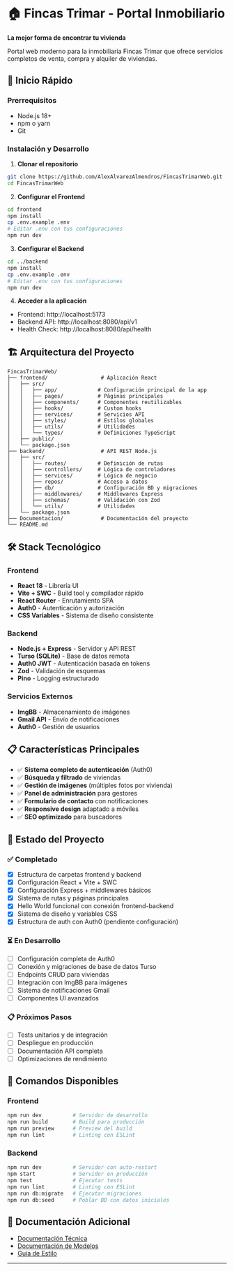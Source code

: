 # 🏠 Fincas Trimar - Portal Inmobiliario

**La mejor forma de encontrar tu vivienda**

Portal web moderno para la inmobiliaria Fincas Trimar que ofrece servicios completos de venta, compra y alquiler de viviendas.

## 🚀 Inicio Rápido

### Prerrequisitos

- Node.js 18+ 
- npm o yarn
- Git

### Instalación y Desarrollo

1. **Clonar el repositorio**
```bash
git clone https://github.com/AlexAlvarezAlmendros/FincasTrimarWeb.git
cd FincasTrimarWeb
```

2. **Configurar el Frontend**
```bash
cd frontend
npm install
cp .env.example .env
# Editar .env con tus configuraciones
npm run dev
```

3. **Configurar el Backend**
```bash
cd ../backend
npm install
cp .env.example .env
# Editar .env con tus configuraciones
npm run dev
```

4. **Acceder a la aplicación**
- Frontend: http://localhost:5173
- Backend API: http://localhost:8080/api/v1
- Health Check: http://localhost:8080/api/health

## 🏗️ Arquitectura del Proyecto

```
FincasTrimarWeb/
├── frontend/                 # Aplicación React
│   ├── src/
│   │   ├── app/             # Configuración principal de la app
│   │   ├── pages/           # Páginas principales
│   │   ├── components/      # Componentes reutilizables
│   │   ├── hooks/           # Custom hooks
│   │   ├── services/        # Servicios API
│   │   ├── styles/          # Estilos globales
│   │   ├── utils/           # Utilidades
│   │   └── types/           # Definiciones TypeScript
│   ├── public/
│   └── package.json
├── backend/                  # API REST Node.js
│   ├── src/
│   │   ├── routes/          # Definición de rutas
│   │   ├── controllers/     # Lógica de controladores
│   │   ├── services/        # Lógica de negocio
│   │   ├── repos/           # Acceso a datos
│   │   ├── db/              # Configuración BD y migraciones
│   │   ├── middlewares/     # Middlewares Express
│   │   ├── schemas/         # Validación con Zod
│   │   └── utils/           # Utilidades
│   └── package.json
├── Documentacion/            # Documentación del proyecto
└── README.md
```

## 🛠️ Stack Tecnológico

### Frontend
- **React 18** - Librería UI
- **Vite + SWC** - Build tool y compilador rápido
- **React Router** - Enrutamiento SPA
- **Auth0** - Autenticación y autorización
- **CSS Variables** - Sistema de diseño consistente

### Backend
- **Node.js + Express** - Servidor y API REST
- **Turso (SQLite)** - Base de datos remota
- **Auth0 JWT** - Autenticación basada en tokens
- **Zod** - Validación de esquemas
- **Pino** - Logging estructurado

### Servicios Externos
- **ImgBB** - Almacenamiento de imágenes
- **Gmail API** - Envío de notificaciones
- **Auth0** - Gestión de usuarios

## 📋 Características Principales

- ✅ **Sistema completo de autenticación** (Auth0)
- ✅ **Búsqueda y filtrado** de viviendas
- ✅ **Gestión de imágenes** (múltiples fotos por vivienda)
- ✅ **Panel de administración** para gestores
- ✅ **Formulario de contacto** con notificaciones
- ✅ **Responsive design** adaptado a móviles
- ✅ **SEO optimizado** para buscadores

## 🎯 Estado del Proyecto

### ✅ Completado
- [x] Estructura de carpetas frontend y backend
- [x] Configuración React + Vite + SWC
- [x] Configuración Express + middlewares básicos
- [x] Sistema de rutas y páginas principales
- [x] Hello World funcional con conexión frontend-backend
- [x] Sistema de diseño y variables CSS
- [x] Estructura de auth con Auth0 (pendiente configuración)

### ⏳ En Desarrollo
- [ ] Configuración completa de Auth0
- [ ] Conexión y migraciones de base de datos Turso
- [ ] Endpoints CRUD para viviendas
- [ ] Integración con ImgBB para imágenes
- [ ] Sistema de notificaciones Gmail
- [ ] Componentes UI avanzados

### 📋 Próximos Pasos
- [ ] Tests unitarios y de integración
- [ ] Despliegue en producción
- [ ] Documentación API completa
- [ ] Optimizaciones de rendimiento

## 🔧 Comandos Disponibles

### Frontend
```bash
npm run dev          # Servidor de desarrollo
npm run build        # Build para producción
npm run preview      # Preview del build
npm run lint         # Linting con ESLint
```

### Backend
```bash
npm run dev          # Servidor con auto-restart
npm start            # Servidor en producción
npm test             # Ejecutar tests
npm run lint         # Linting con ESLint
npm run db:migrate   # Ejecutar migraciones
npm run db:seed      # Poblar BD con datos iniciales
```

## 📄 Documentación Adicional

- [Documentación Técnica](./Documentacion/Documentación%20Técnica.md)
- [Documentación de Modelos](./Documentacion/Documentación%20de%20Modelos.md)
- [Guía de Estilo](./Documentacion/Guía%20descriptiva%20y%20de%20estilo%20–%20Web%20Inmobiliaria.md)

---
